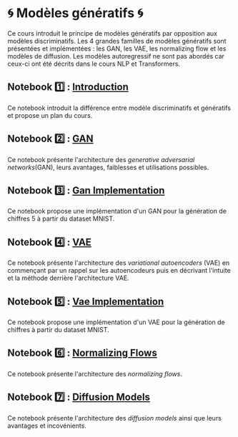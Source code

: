 # 🌀 Modèles génératifs 🌀
Ce cours introduit le principe de modèles génératifs par opposition aux modèles discriminatifs. Les 4 grandes familles de modèles génératifs sont présentées et implémentées : les GAN, les VAE, les normalizing flow et les modèles de diffusion. Les modèles autoregressif ne sont pas abordés car ceux-ci ont été décrits dans le cours NLP et Transformers.

## Notebook 1️⃣ : [Introduction](01_Introduction.ipynb)
Ce notebook introduit la différence entre modèle discriminatifs et génératifs et propose un plan du cours.

## Notebook 2️⃣ : [GAN](02_GAN.ipynb)
Ce notebook présente l'architecture des *generative adversarial networks*(GAN), leurs avantages, faiblesses et utilisations possibles.

## Notebook 3️⃣ : [Gan Implementation](03_GanImplementation.ipynb)
Ce notebook propose une implémentation d'un GAN pour la génération de chiffres 5 à partir du dataset MNIST.

## Notebook 4️⃣ : [VAE](04_VAE.ipynb)
Ce notebook présente l'architecture des *variational autoencoders* (VAE) en commençant par un rappel sur les autoencodeurs puis en décrivant l'intuite et la méthode derrière l'architecture VAE.

## Notebook 5️⃣ : [Vae Implementation](05_VaeImplementation.ipynb)
Ce notebook propose une implémentation d'un VAE pour la génération de chiffres à partir du dataset MNIST.

## Notebook 6️⃣ : [Normalizing Flows](06_NormalizingFlows.ipynb)
Ce notebook présente l'architecture des *normalizing flows*.

## Notebook 7️⃣ : [Diffusion Models](07_DiffusionModels.ipynb)
Ce notebook présente l'architecture des *diffusion models* ainsi que leurs avantages et incovénients.
